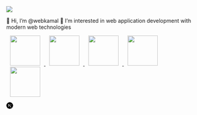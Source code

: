 <img src="https://media.giphy.com/media/MF1kR4YmC2Z20/giphy.gif">

👋 Hi, I’m @webkamal
👀 I’m interested in web application development with modern web technologies


<div>
  <a href="https://nextjs.org">
     <img src="https://jlannoo.dev/skills/next.png" width=80 height=80 hspace="10"/>
  </a>
  <a href="https://reactjs.org">
  <img src="https://www.codewithharry.com/img/notes/reactjs.webp" width=80 height=80 hspace="10"/>
  </a>
   <a href="https://nodejs.org">
  <img src="https://cdn-icons-png.flaticon.com/512/919/919825.png" width=80 height=80 hspace="10"/>
  </a>
   <a href="https://tailwindcss.com">
  <img src="https://cdn-icons-png.flaticon.com/512/919/919832.png" width=80 height=80 hspace="10"/>
  </a>
   </a>
   <a href="https://laravel.com" target="_blank">
  <img src="https://www.deployapps.io/img/applications/laravel-latest.png" width=80 height=80 hspace="10" />
  </a>
</div>





<svg xmlns="http://www.w3.org/2000/svg" viewBox="0 0 180 180" width="18"><mask height="180" id=":r8:mask0_408_134" maskUnits="userSpaceOnUse" width="180" x="0" y="0" style="mask-type: alpha;"><circle cx="90" cy="90" fill="black" r="90"></circle></mask><g mask="url(#:r8:mask0_408_134)"><circle cx="90" cy="90" data-circle="true" fill="black" r="90"></circle><path d="M149.508 157.52L69.142 54H54V125.97H66.1136V69.3836L139.999 164.845C143.333 162.614 146.509 160.165 149.508 157.52Z" fill="url(#:r8:paint0_linear_408_134)"></path><rect fill="url(#:r8:paint1_linear_408_134)" height="72" width="12" x="115" y="54"></rect></g><defs><linearGradient gradientUnits="userSpaceOnUse" id=":r8:paint0_linear_408_134" x1="109" x2="144.5" y1="116.5" y2="160.5"><stop stop-color="white"></stop><stop offset="1" stop-color="white" stop-opacity="0"></stop></linearGradient><linearGradient gradientUnits="userSpaceOnUse" id=":r8:paint1_linear_408_134" x1="121" x2="120.799" y1="54" y2="106.875"><stop stop-color="white"></stop><stop offset="1" stop-color="white" stop-opacity="0"></stop></linearGradient></defs></svg>





